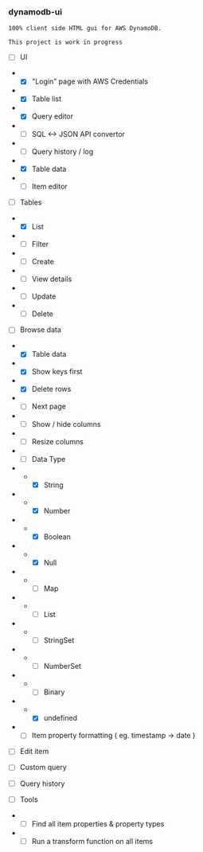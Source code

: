 ### dynamodb-ui

```
100% client side HTML gui for AWS DynamoDB.

This project is work in progress

```

- [ ] UI
-  - [x] "Login" page with AWS Credentials
-  - [x] Table list
-  - [x] Query editor
-  - [ ] SQL <-> JSON API convertor 
-  - [ ] Query history / log 
-  - [x] Table data
-  - [ ] Item editor

- [ ] Tables
-  - [x] List
-  - [ ] Filter 
-  - [ ] Create
-  - [ ] View details
-  - [ ] Update
-  - [ ] Delete

- [ ] Browse data
-  - [x] Table data
-  - [x] Show keys first
-  - [x] Delete rows
-  - [ ] Next page
-  - [ ] Show / hide columns
-  - [ ] Resize columns
-  - [ ] Data Type
-  -  - [x] String
-  -  - [x] Number
-  -  - [x] Boolean
-  -  - [x] Null
-  -  - [ ] Map
-  -  - [ ] List
-  -  - [ ] StringSet
-  -  - [ ] NumberSet
-  -  - [ ] Binary
-  -  - [x] undefined
-  - [ ] Item property formatting ( eg. timestamp -> date )
- [ ] Edit item
- [ ] Custom query
- [ ] Query history

- [ ] Tools
-  - [ ] Find all item properties & property types
-  - [ ] Run a transform function on all items
